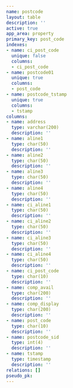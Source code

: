 ```yaml
---
name: postcode
layout: table
description: ''
active: true
app_area: property
primary_key: post_code
indexes:
- name: ci_post_code
  unique: false
  columns:
  - ci_post_code
- name: postcode01
  unique: true
  columns:
  - post_code
- name: postcode_tstamp
  unique: true
  columns:
  - tstamp
columns:
- name: address
  type: varchar(200)
  description: ''
- name: aline1
  type: char(50)
  description: ''
- name: aline2
  type: char(50)
  description: ''
- name: aline3
  type: char(50)
  description: ''
- name: aline4
  type: char(50)
  description: ''
- name: ci_aline1
  type: char(50)
  description: ''
- name: ci_aline2
  type: char(50)
  description: ''
- name: ci_aline3
  type: char(50)
  description: ''
- name: ci_aline4
  type: char(50)
  description: ''
- name: ci_post_code
  type: char(10)
  description: ''
- name: comp_avail
  type: char(200)
  description: ''
- name: comp_display
  type: char(200)
  description: ''
- name: post_code
  type: char(10)
  description: ''
- name: postcode_sid
  type: int(4)
  description: ''
- name: tstamp
  type: timestamp
  description: ''
relations: []
pseudo_pk: 
---
```


